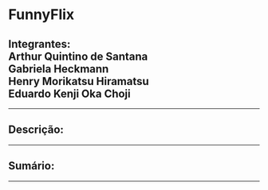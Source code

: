 # FunnyFlix

## Integrantes: <br> Arthur Quintino de Santana <br> Gabriela Heckmann <br> Henry Morikatsu Hiramatsu <br> Eduardo Kenji Oka Choji

----

## Descrição:

----

## Sumário:
----



